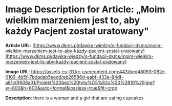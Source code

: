 # Image Description for Article: „Moim wielkim marzeniem jest to, aby każdy Pacjent został uratowany"
**Article URL**: [https://www.dkms.pl/dawka-wiedzy/o-fundacji-dkms/moim-wielkim-marzeniem-jest-to-aby-kazdy-pacjent-zostal-uratowany](https://www.dkms.pl/dawka-wiedzy/o-fundacji-dkms/moim-wielkim-marzeniem-jest-to-aby-kazdy-pacjent-zostal-uratowany)

**Image URL**: https://assets-eu-01.kc-usercontent.com:443/bed48093-082e-0109-4b5f-7bdadab5eedd/eb26586d-eabf-433e-84df-a81c0f608a01/Projekt%20bez%20tytu%C5%82u%20%2810%29.jpg?w=800&h=600&auto=format&lossless=true&fit=crop

**Description**: there is a woman and a girl that are eating cupcakes
